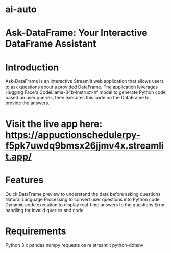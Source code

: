 # ai-auto


# Ask-DataFrame: Your Interactive DataFrame Assistant
# Introduction
Ask-DataFrame is an interactive Streamlit web application that allows users to ask questions about a provided DataFrame. The application leverages Hugging Face's CodeLlama-34b-Instruct-hf model to generate Python code based on user queries, then executes this code on the DataFrame to provide the answers.

# Visit the live app here: https://appuctionschedulerpy-f5pk7uwdq9bmsx26jjmv4x.streamlit.app/

# Features
Quick DataFrame preview to understand the data before asking questions
Natural Language Processing to convert user questions into Python code
Dynamic code execution to display real-time answers to the questions
Error handling for invalid queries and code

# Requirements
Python 3.x
pandas
numpy
requests
os
re
streamlit
python-dotenv
